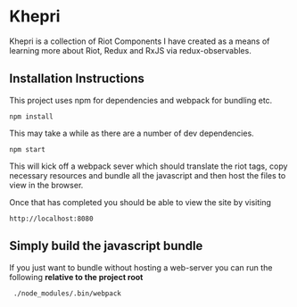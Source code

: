 # Khepri
Khepri is a collection of Riot Components I have created as a means of learning more about Riot, Redux and RxJS via redux-observables.

## Installation Instructions
This project uses npm for dependencies and webpack for bundling etc.

`npm install `

This may take a while as there are a number of dev dependencies.

`npm start`

This will kick off a webpack sever which should translate the riot tags, copy necessary resources and bundle all the javascript and then host the files to view in the browser.

Once that has completed you should be able to view the site by visiting

`http://localhost:8080`

## Simply build the javascript bundle

If you just want to bundle without hosting a web-server you can run the following **relative to the project root**

` ./node_modules/.bin/webpack`
